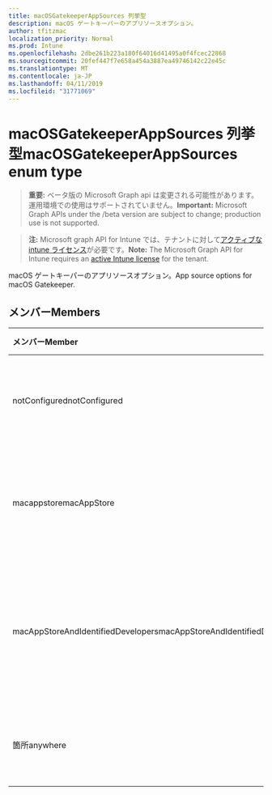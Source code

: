 ```yaml
---
title: macOSGatekeeperAppSources 列挙型
description: macOS ゲートキーパーのアプリソースオプション。
author: tfitzmac
localization_priority: Normal
ms.prod: Intune
ms.openlocfilehash: 2dbe261b223a180f64016d41495a0f4fcec22868
ms.sourcegitcommit: 20fef447f7e658a454a3887ea49746142c22e45c
ms.translationtype: MT
ms.contentlocale: ja-JP
ms.lasthandoff: 04/11/2019
ms.locfileid: "31771069"
---
```

# <a name="macosgatekeeperappsources-enum-type"></a><span data-ttu-id="e5c34-103">macOSGatekeeperAppSources 列挙型</span><span class="sxs-lookup"><span data-stu-id="e5c34-103">macOSGatekeeperAppSources enum type</span></span>

> <span data-ttu-id="e5c34-104">**重要:** ベータ版の Microsoft Graph api は変更される可能性があります。運用環境での使用はサポートされていません。</span><span class="sxs-lookup"><span data-stu-id="e5c34-104">**Important:** Microsoft Graph APIs under the /beta version are subject to change; production use is not supported.</span></span>

> <span data-ttu-id="e5c34-105">**注:** Microsoft graph API for Intune では、テナントに対して[アクティブな intune ライセンス](https://go.microsoft.com/fwlink/?linkid=839381)が必要です。</span><span class="sxs-lookup"><span data-stu-id="e5c34-105">**Note:** The Microsoft Graph API for Intune requires an [active Intune license](https://go.microsoft.com/fwlink/?linkid=839381) for the tenant.</span></span>

<span data-ttu-id="e5c34-106">macOS ゲートキーパーのアプリソースオプション。</span><span class="sxs-lookup"><span data-stu-id="e5c34-106">App source options for macOS Gatekeeper.</span></span>

## <a name="members"></a><span data-ttu-id="e5c34-107">メンバー</span><span class="sxs-lookup"><span data-stu-id="e5c34-107">Members</span></span>
|<span data-ttu-id="e5c34-108">メンバー</span><span class="sxs-lookup"><span data-stu-id="e5c34-108">Member</span></span>|<span data-ttu-id="e5c34-109">値</span><span class="sxs-lookup"><span data-stu-id="e5c34-109">Value</span></span>|<span data-ttu-id="e5c34-110">説明</span><span class="sxs-lookup"><span data-stu-id="e5c34-110">Description</span></span>|
|:---|:---|:---|
|<span data-ttu-id="e5c34-111">notConfigured</span><span class="sxs-lookup"><span data-stu-id="e5c34-111">notConfigured</span></span>|<span data-ttu-id="e5c34-112">.0</span><span class="sxs-lookup"><span data-stu-id="e5c34-112">0</span></span>|<span data-ttu-id="e5c34-113">デバイスの既定値。意図的ではありません。</span><span class="sxs-lookup"><span data-stu-id="e5c34-113">Device default value, no intent.</span></span>|
|<span data-ttu-id="e5c34-114">macappstore</span><span class="sxs-lookup"><span data-stu-id="e5c34-114">macAppStore</span></span>|<span data-ttu-id="e5c34-115">1-d</span><span class="sxs-lookup"><span data-stu-id="e5c34-115">1</span></span>|<span data-ttu-id="e5c34-116">Mac appstore からのアプリのみを実行できます。</span><span class="sxs-lookup"><span data-stu-id="e5c34-116">Only apps from the Mac AppStore can be run.</span></span>|
|<span data-ttu-id="e5c34-117">macAppStoreAndIdentifiedDevelopers</span><span class="sxs-lookup"><span data-stu-id="e5c34-117">macAppStoreAndIdentifiedDevelopers</span></span>|<span data-ttu-id="e5c34-118">pbm-2</span><span class="sxs-lookup"><span data-stu-id="e5c34-118">2</span></span>|<span data-ttu-id="e5c34-119">Mac appstore のアプリのみを実行することができます。</span><span class="sxs-lookup"><span data-stu-id="e5c34-119">Only apps from the Mac AppStore and identified developers can be run.</span></span>|
|<span data-ttu-id="e5c34-120">箇所</span><span class="sxs-lookup"><span data-stu-id="e5c34-120">anywhere</span></span>|<span data-ttu-id="e5c34-121">1/3</span><span class="sxs-lookup"><span data-stu-id="e5c34-121">3</span></span>|<span data-ttu-id="e5c34-122">任意の場所からアプリを実行できます。</span><span class="sxs-lookup"><span data-stu-id="e5c34-122">Apps from anywhere can be run.</span></span>|





